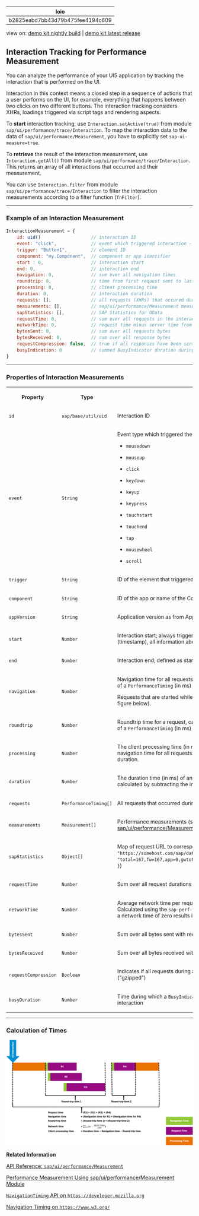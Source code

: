 <!-- loiob2825eabd7bb43d79b475fee4194c609 -->

| loio |
| -----|
| b2825eabd7bb43d79b475fee4194c609 |

<div id="loio">

view on: [demo kit nightly build](https://openui5nightly.hana.ondemand.com/#/topic/b2825eabd7bb43d79b475fee4194c609) | [demo kit latest release](https://openui5.hana.ondemand.com/#/topic/b2825eabd7bb43d79b475fee4194c609)</div>

## Interaction Tracking for Performance Measurement

You can analyze the performance of your UI5 application by tracking the interaction that is performed on the UI.

Interaction in this context means a closed step in a sequence of actions that a user performs on the UI, for example, everything that happens between two clicks on two different buttons. The interaction tracking considers XHRs, loadings triggered via script tags and rendering aspects.

To **start** interaction tracking, use `Interaction.setActive(true)` from module `sap/ui/performance/trace/Interaction`. To map the interaction data to the data of `sap/ui/performance/Measurement`, you have to explicitly set `sap-ui-measure=true`.

To **retrieve** the result of the interaction measurement, use `Interaction.getAll()` from module `sap/ui/performance/trace/Interaction`. This returns an array of all interactions that occurred and their measurement.

You can use `Interaction.filter` from module `sap/ui/performance/trace/Interaction` to filter the interaction measurements according to a filter function \(`fnFilter`\).

***

### Example of an Interaction Measurement

``` js
InteractionMeasurement = {
    id: uid()                   // interaction ID
    event: "click",             // event which triggered interaction - default is startup interaction
    trigger: "Button1",         // element ID
    component: "my.Component",  // component or app identifier
    start : 0,                  // interaction start
    end: 0,                     // interaction end
    navigation: 0,              // sum over all navigation times
    roundtrip: 0,               // time from first request sent to last received response end - without gaps and ignored overlap
    processing: 0,              // client processing time
    duration: 0,                // interaction duration
    requests: [],               // all requests (XHRs) that occured during the interaction
    measurements: [],           // sap/ui/performance/Measurement measurements
    sapStatistics: [],          // SAP Statistics for OData
    requestTime: 0,             // sum over all requests in the interaction
    networkTime: 0,             // request time minus server time from the sap-perf-fesrec header
    bytesSent: 0,               // sum over all requests bytes
    bytesReceived: 0,           // sum over all response bytes
    requestCompression: false,  // true if all responses have been sent gzipped - default is undefined
    busyIndication: 0           // summed BusyIndicator duration during this interaction
}
```

***

### Properties of Interaction Measurements


<table>
<tr>
<th>

Property



</th>
<th>

Type



</th>
<th>

Description



</th>
</tr>
<tr>
<td>

 `id` 



</td>
<td>

 `sap/base/util/uid` 



</td>
<td>

Interaction ID



</td>
</tr>
<tr>
<td>

 `event` 



</td>
<td>

 `String` 



</td>
<td>

Event type which triggered the interaction. Allowed types are:

-   `mousedown`

-   `mouseup`

-   `click`

-   `keydown`

-   `keyup`

-   `keypress`

-   `touchstart`

-   `touchend`

-   `tap`

-   `mousewheel`

-   `scroll`




</td>
</tr>
<tr>
<td>

 `trigger` 



</td>
<td>

 `String` 



</td>
<td>

ID of the element that triggered the action



</td>
</tr>
<tr>
<td>

 `component` 



</td>
<td>

 `String` 



</td>
<td>

ID of the app or name of the Component that contains the triggering element



</td>
</tr>
<tr>
<td>

 `appVersion` 



</td>
<td>

 `String` 



</td>
<td>

Application version as from App Descriptor



</td>
</tr>
<tr>
<td>

 `start` 



</td>
<td>

 `Number` 



</td>
<td>

Interaction start; always triggered by user interaction. From that point in time \(timestamp\), all information about request timings, rendering, etc. is collected.



</td>
</tr>
<tr>
<td>

 `end` 



</td>
<td>

 `Number` 



</td>
<td>

Interaction end; defined as start time plus duration.



</td>
</tr>
<tr>
<td>

 `navigation` 



</td>
<td>

 `Number` 



</td>
<td>

Navigation time for all requests, calculated as difference from `startTime` to `connectEnd` of a `PerformanceTiming` \(in ms\)

Requests that are started while another request is already in progress are ignored \(see figure below\).



</td>
</tr>
<tr>
<td>

 `roundtrip` 



</td>
<td>

 `Number` 



</td>
<td>

Roundtrip time for a request, calculated as difference from `requestStart` to `responseEnd` of a `PerformanceTiming` \(in ms\)



</td>
</tr>
<tr>
<td>

 `processing` 



</td>
<td>

 `Number` 



</td>
<td>

The client processing time \(in ms\) of an interaction, calculated by subtracting the navigation time for all requests and the sum of roundtrip times from the total processing duration.



</td>
</tr>
<tr>
<td>

 `duration` 



</td>
<td>

 `Number` 



</td>
<td>

The duration time \(in ms\) of an interaction including navigation and request times, calculated by subtracting the interaction start time from the interaction end time.



</td>
</tr>
<tr>
<td>

 `requests` 



</td>
<td>

 `PerformanceTiming[]` 



</td>
<td>

All requests that occurred during the interaction, taken from the `NavigationTiming` API



</td>
</tr>
<tr>
<td>

 `measurements` 



</td>
<td>

 `Measurement[]` 



</td>
<td>

Performance measurements \(see [Performance Measurement Using sap/ui/performance/Measurement Module](Performance_Measurement_Using_sapuiperformanceMeasurement_Module_78880c0.md)\)



</td>
</tr>
<tr>
<td>

 `sapStatistics` 



</td>
<td>

 `Object[]` 



</td>
<td>

Map of request URL to corresponding `sap-statistics` header as String \( format: `{ url: "https://somehost.com/sap/data...", statistics: "total=167,fw=167,app=0,gwtotal=167,gwhub=160,gwrfcoh=0,gwbe=7,gwapp=0,gwnongw=0" }`\)



</td>
</tr>
<tr>
<td>

 `requestTime` 



</td>
<td>

 `Number` 



</td>
<td>

Sum over all request durations of this interaction, from `startTime` to `responseEnd` \(in ms\)



</td>
</tr>
<tr>
<td>

 `networkTime` 



</td>
<td>

 `Number` 



</td>
<td>

Average network time per request \(in ms\) that occurred during the interaction. Calculated using the `sap-perf-fesrec` header sent by the back end with each response; a network time of zero results if no header is available.



</td>
</tr>
<tr>
<td>

 `bytesSent` 



</td>
<td>

 `Number` 



</td>
<td>

Sum over all bytes sent with requests \(content plus headers\)



</td>
</tr>
<tr>
<td>

 `bytesReceived` 



</td>
<td>

 `Number` 



</td>
<td>

Sum over all bytes received with responses \(content plus headers\)



</td>
</tr>
<tr>
<td>

 `requestCompression` 



</td>
<td>

 `Boolean` 



</td>
<td>

Indicates if all requests during an interaction have been received in GNU zip format \("gzipped"\)



</td>
</tr>
<tr>
<td>

 `busyDuration` 



</td>
<td>

 `Number` 



</td>
<td>

Time during which a `BusyIndicator` was rendered and hence blocking the UI during an interaction



</td>
</tr>
</table>

***

### Calculation of Times

![](loio9678404bdf5a4065ac270e76191984d0_LowRes.png)

**Related Information**  


[API Reference: `sap/ui/performance/Measurement`](https://openui5.hana.ondemand.com/#/api/module:sap/ui/performance/Measurement)

[Performance Measurement Using sap/ui/performance/Measurement Module](Performance_Measurement_Using_sapuiperformanceMeasurement_Module_78880c0.md)

[`NavigationTiming` API on `https://developer.mozilla.org`](https://developer.mozilla.org/en/docs/Web/API/Navigation_timing_API)

[Navigation Timing on `https://www.w3.org/`](https://www.w3.org/TR/2012/REC-navigation-timing-20121217)


